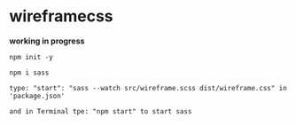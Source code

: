 # wireframecss
 
**working in progress**

``npm init -y``

``npm i sass``

``type: "start": "sass --watch src/wireframe.scss dist/wireframe.css" in 'package.json'``

``and in Terminal tpe: "npm start" to start sass``
